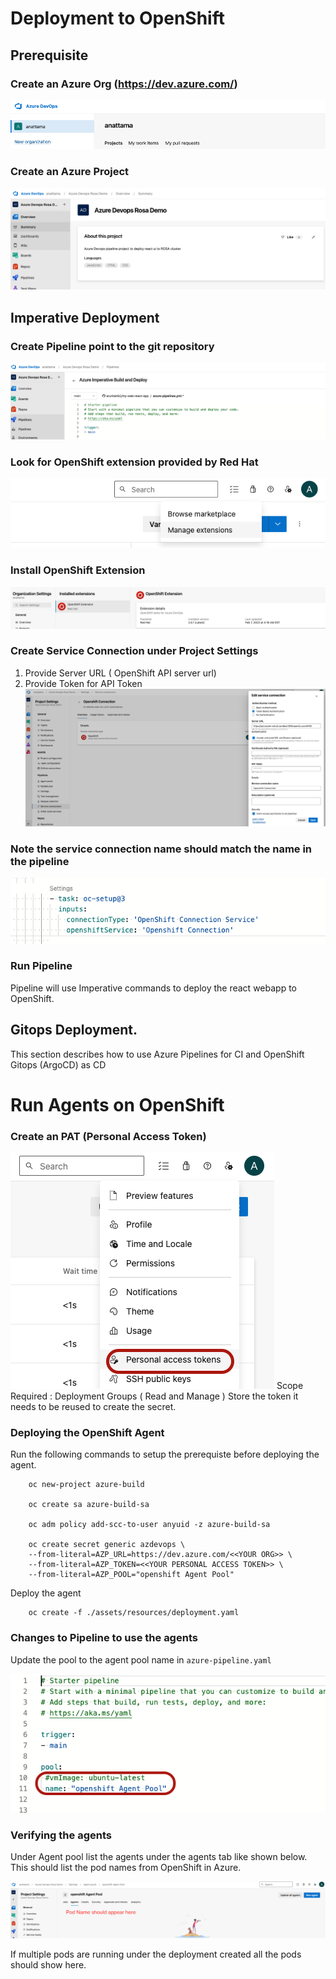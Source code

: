 # Deployment to OpenShift

## Prerequisite
### Create an Azure Org (https://dev.azure.com/)
   ![](./assets/azure-org.png)
### Create an Azure Project
   ![](./assets/azure-project.png)

## Imperative Deployment

### Create Pipeline point to the git repository
   ![](./assets/azure-pipeline.png)
### Look for OpenShift extension provided by Red Hat
   ![](./assets/azure-Browse%20Marketplace.png)
### Install OpenShift Extension
   ![](./assets/azure-Install%20Openshift%20Extension.png)
### Create Service Connection under Project Settings
   1) Provide Server URL ( OpenShift API server url)
   2) Provide Token for API Token
   ![](./assets/azure-%20Service%20Connection.png) 
   ### Note the service connection name should match the name in the pipeline
   ![](./assets/azure-openshift%20connection%20in%20pipeline.png)

### Run Pipeline
   
   Pipeline will use Imperative commands to deploy the react webapp to OpenShift.
   

## Gitops Deployment.
This section describes how to use Azure Pipelines for CI and OpenShift Gitops (ArgoCD) as CD 



# Run Agents on OpenShift

### Create an PAT (Personal Access Token)

![](./assets/azure-pat%20token.png)
Scope Required : Deployment Groups ( Read and Manage )
Store the token it needs to be reused to create the secret.

### Deploying the OpenShift Agent

Run the following commands to setup the prerequiste before deploying the agent.

```
    oc new-project azure-build

    oc create sa azure-build-sa

    oc adm policy add-scc-to-user anyuid -z azure-build-sa

    oc create secret generic azdevops \
    --from-literal=AZP_URL=https://dev.azure.com/<<YOUR ORG>> \
    --from-literal=AZP_TOKEN=<<YOUR PERSONAL ACCESS TOKEN>> \
    --from-literal=AZP_POOL="openshift Agent Pool"
```

Deploy the agent 
```
    oc create -f ./assets/resources/deployment.yaml 
```    

### Changes to Pipeline to use the agents
Update the pool to the agent pool name in `azure-pipeline.yaml`

![](./assets/azure-agentpool%20pipeline.png)




### Verifying the agents
Under Agent pool list the agents under the agents tab like shown below. This should list the pod names from OpenShift in Azure.

![](./assets/azure-agent%20verification.png)

If multiple pods are running under the deployment created all the pods should show here.







